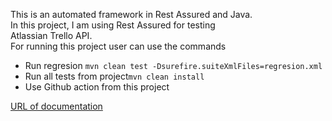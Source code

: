 This is an automated framework in Rest Assured and Java. </br>
In this project, I am using Rest Assured for testing </br>
Atlassian Trello API.</br>
For running this project user can use the commands </br>
<ul>
<li>Run regresion <code>mvn clean test -Dsurefire.suiteXmlFiles=regresion.xml</code></li>
  <li>Run all tests from project<code>mvn clean install</code> </li>
  <li> Use Github action from this project</li>
</ul>
<a href="https://developer.atlassian.com/cloud/trello/rest/api-group-actions/#api-actions-id-get">URL of documentation</a>
